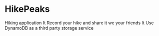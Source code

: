 # HikePeaks
Hiking application
It Record your hike and share it we your friends
It Use DynamoDB as a third party storage service

